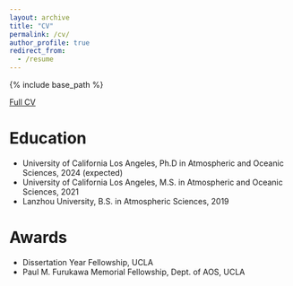 ```yaml
---
layout: archive
title: "CV"
permalink: /cv/
author_profile: true
redirect_from:
  - /resume
---
```


{% include base_path %}

[Full CV](/files/CV.pdf)

Education
======
* University of California Los Angeles, Ph.D in Atmospheric and Oceanic Sciences, 2024 (expected)
* University of California Los Angeles, M.S. in Atmospheric and Oceanic Sciences, 2021
* Lanzhou University, B.S. in Atmospheric Sciences, 2019

Awards
====== 
* Dissertation Year Fellowship, UCLA
* Paul M. Furukawa Memorial Fellowship, Dept. of AOS, UCLA
